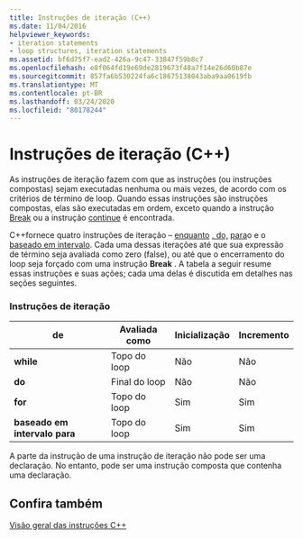 ```yaml
---
title: Instruções de iteração (C++)
ms.date: 11/04/2016
helpviewer_keywords:
- iteration statements
- loop structures, iteration statements
ms.assetid: bf6d75f7-ead2-426a-9c47-33847f59b8c7
ms.openlocfilehash: e8f064fd19e69de2819673f48a7f14e26d60b87e
ms.sourcegitcommit: 857fa6b530224fa6c18675138043aba9aa0619fb
ms.translationtype: MT
ms.contentlocale: pt-BR
ms.lasthandoff: 03/24/2020
ms.locfileid: "80178244"
---
```

# <a name="iteration-statements-c"></a>Instruções de iteração (C++)

As instruções de iteração fazem com que as instruções (ou instruções compostas) sejam executadas nenhuma ou mais vezes, de acordo com os critérios de término de loop. Quando essas instruções são instruções compostas, elas são executadas em ordem, exceto quando a instrução [Break](../cpp/break-statement-cpp.md) ou a instrução [continue](../cpp/continue-statement-cpp.md) é encontrada.

C++fornece quatro instruções de iteração – [enquanto](../cpp/while-statement-cpp.md) [, do,](../cpp/do-while-statement-cpp.md) [para](../cpp/for-statement-cpp.md)o e o [baseado em intervalo](../cpp/range-based-for-statement-cpp.md). Cada uma dessas iterações até que sua expressão de término seja avaliada como zero (false), ou até que o encerramento do loop seja forçado com uma instrução **Break** . A tabela a seguir resume essas instruções e suas ações; cada uma delas é discutida em detalhes nas seções seguintes.

### <a name="iteration-statements"></a>Instruções de iteração

|de|Avaliada como|Inicialização|Incremento|
|---------------|------------------|--------------------|---------------|
|**while**|Topo do loop|Não|Não|
|**do**|Final do loop|Não|Não|
|**for**|Topo do loop|Sim|Sim|
|**baseado em intervalo para**|Topo do loop|Sim|Sim|

A parte da instrução de uma instrução de iteração não pode ser uma declaração. No entanto, pode ser uma instrução composta que contenha uma declaração.

## <a name="see-also"></a>Confira também

[Visão geral das instruções C++](../cpp/overview-of-cpp-statements.md)
